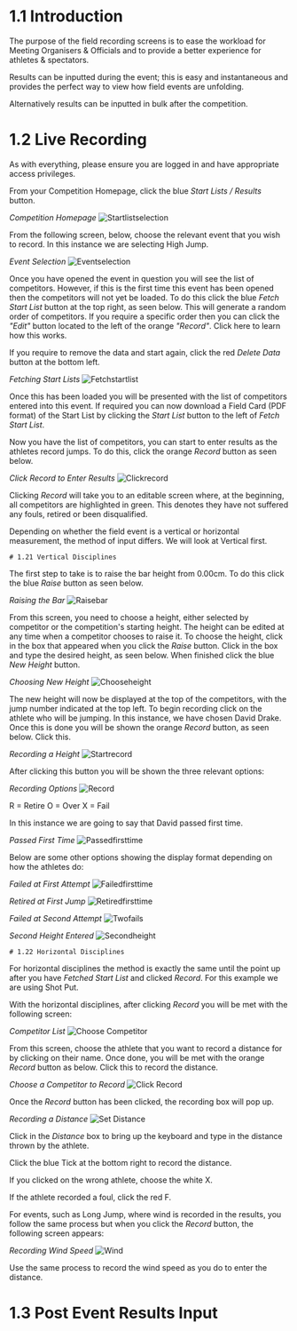 <!-- TITLE: Training Manual - Results Recording - Field Events -->

# 1.1 Introduction

The purpose of the field recording screens is to ease the workload for Meeting Organisers & Officials and to provide a better experience for athletes & spectators. 

Results can be inputted during the event; this is easy and instantaneous and provides the perfect way to view how field events are unfolding. 

Alternatively results can be inputted in bulk after the competition.
# 1.2 Live Recording

As with everything, please ensure you are logged in and have appropriate access privileges. 

From your Competition Homepage, click the blue *Start Lists / Results* button. 

*Competition Homepage*
![Startlistselection](/uploads/recording-field-events/startlistselection.png "Startlistselection")

From the following screen, below, choose the relevant event that you wish to record. In this instance we are selecting High Jump.

*Event Selection*
![Eventselection](/uploads/recording-field-events/eventselection.png "Eventselection")

Once you have opened the event in question you will see the list of competitors. However, if this is the first time this event has been opened then the competitors will not yet be loaded. To do this click the blue *Fetch Start List* button at the top right, as seen below. This will generate a random order of competitors. If you require a specific order then you can click the *"Edit"* button located to the left of the orange *"Record"*. Click here to learn how this works.

If you require to remove the data and start again, click the red *Delete Data* button at the bottom left. 

*Fetching Start Lists*
![Fetchstartlist](/uploads/recording-field-events/fetchstartlist.png "Fetchstartlist")

Once this has been loaded you will be presented with the list of competitors entered into this event. If required you can now download a Field Card (PDF format) of the Start List by clicking the *Start List* button to the left of *Fetch Start List*. 

Now you have the list of competitors, you can start to enter results as the athletes record jumps. To do this, click the orange *Record* button as seen below.

*Click Record to Enter Results*
![Clickrecord](/uploads/recording-field-events/clickrecord.png "Clickrecord")

Clicking *Record* will take you to an editable screen where, at the beginning, all competitors are highlighted in green. This denotes they have not suffered any fouls, retired or been disqualified. 

Depending on whether the field event is a vertical or horizontal measurement, the method of input differs. We will look at Vertical first.

	# 1.21 Vertical Disciplines

The first step to take is to raise the bar height from 0.00cm. To do this click the blue *Raise* button as seen below. 

*Raising the Bar*
![Raisebar](/uploads/recording-field-events/raisebar.png "Raisebar")

From this screen, you need to choose a height, either selected by competitor or the competition's starting height. The height can be edited at any time when a competitor chooses to raise it. To choose the height, click in the box that appeared when you click the *Raise* button. Click in the box and type the desired height, as seen below. When finished click the blue *New Height* button.

*Choosing New Height*
![Chooseheight](/uploads/recording-field-events/chooseheight.png "Chooseheight")

The new height will now be displayed at the top of the competitors, with the jump number indicated at the top left. To begin recording click on the athlete who will be jumping. In this instance, we have chosen David Drake. Once this is done you will be shown the orange *Record* button, as seen below. Click this.

*Recording a Height*
![Startrecord](/uploads/recording-field-events/startrecord.png "Startrecord")

After clicking this button you will be shown the three relevant options: 

*Recording Options*
![Record](/uploads/recording-field-events/record.png "Record")

R = Retire
O = Over
X = Fail

In this instance we are going to say that David passed first time. 

*Passed First Time*
![Passedfirsttime](/uploads/recording-field-events/passedfirsttime.png "Passedfirsttime")

Below are some other options showing the display format depending on how the athletes do:

*Failed at First Attempt*
![Failedfirsttime](/uploads/recording-field-events/failedfirsttime.png "Failedfirsttime")

*Retired at First Jump*
![Retiredfirsttime](/uploads/recording-field-events/retiredfirsttime.png "Retiredfirsttime")

*Failed at Second Attempt*
![Twofails](/uploads/recording-field-events/twofails.png "Twofails")

*Second Height Entered*
![Secondheight](/uploads/recording-field-events/secondheight.png "Secondheight")

	# 1.22 Horizontal Disciplines
	
For horizontal disciplines the method is exactly the same until the point up after you have *Fetched Start List* and clicked *Record*. For this example we are using Shot Put.

With the horizontal disciplines, after clicking *Record* you will be met with the following screen:

*Competitor List*
![Choose Competitor](/uploads/horizontal/choose-competitor.png "Choose Competitor")

From this screen, choose the athlete that you want to record a distance for by clicking on their name. Once done, you will be met with the orange *Record* button as below. Click this to record the distance.

*Choose a Competitor to Record*
![Click Record](/uploads/horizontal/click-record.png "Click Record")

Once the *Record* button has been clicked, the recording box will pop up. 

*Recording a Distance*
![Set Distance](/uploads/horizontal/set-distance.png "Set Distance")

Click in the *Distance* box to bring up the keyboard and type in the distance thrown by the athlete. 

Click the blue Tick at the bottom right to record the distance.

If you clicked on the wrong athlete, choose the white X.

If the athlete recorded a foul, click the red F.

For events, such as Long Jump, where wind is recorded in the results, you follow the same process but when you click the *Record* button, the following screen appears:

*Recording Wind Speed*
![Wind](/uploads/horizontal/wind.png "Wind")

Use the same process to record the wind speed as you do to enter the distance.

# 1.3 Post Event Results Input 